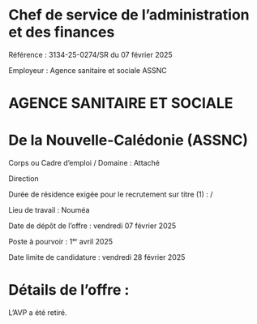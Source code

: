 # Chef de service de l’administration et des finances

Référence : 3134-25-0274/SR du 07 février 2025

Employeur : Agence sanitaire et sociale ASSNC

# AGENCE SANITAIRE ET SOCIALE

# De la Nouvelle-Calédonie (ASSNC)

Corps ou Cadre d’emploi / Domaine : Attaché

Direction

Durée de résidence exigée pour le recrutement sur titre (1) : /

Lieu de travail : Nouméa

Date de dépôt de l’offre : vendredi 07 février 2025

Poste à pourvoir : 1ᵉʳ avril 2025

Date limite de candidature : vendredi 28 février 2025

# Détails de l’offre :

L’AVP a été retiré.